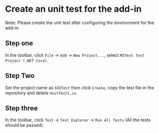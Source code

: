 # Create an unit test for the add-in

Note: Please create the unit test after configuring the environment for the add-in.

## Step one

In the toolbar, click ```File``` -> ```Add``` -> ```New Project...```, select ```MSTest Test Project (.NET Core)```.

## Step Two

Set the project name as ```XXXTest``` then click ```Create```, copy the test file in the repository and delete ```UnitTest1.cs```. 

## Step three

In the toolbar, click ```Test``` -> ```Test Explorer``` -> ```Run All Tests``` (All the tests should be passed).

